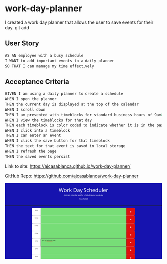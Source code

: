 # work-day-planner
I created a work day planner that allows the user to save events for their day. git add
## User Story

```md
AS AN employee with a busy schedule
I WANT to add important events to a daily planner
SO THAT I can manage my time effectively
```

## Acceptance Criteria

```md
GIVEN I am using a daily planner to create a schedule
WHEN I open the planner
THEN the current day is displayed at the top of the calendar
WHEN I scroll down
THEN I am presented with timeblocks for standard business hours of 9am&ndash;5pm
WHEN I view the timeblocks for that day
THEN each timeblock is color coded to indicate whether it is in the past, present, or future
WHEN I click into a timeblock
THEN I can enter an event
WHEN I click the save button for that timeblock
THEN the text for that event is saved in local storage
WHEN I refresh the page
THEN the saved events persist
```

Link to site: https://ajcasablanca.github.io/work-day-planner/

GitHub Repo: https://github.com/ajcasablanca/work-day-planner

![Screenshot](assets/images/Screenshot%202023-11-25%20083344.png)